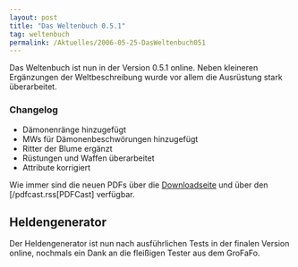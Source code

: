 ```yaml
---
layout: post
title: "Das Weltenbuch 0.5.1"
tag: weltenbuch
permalink: /Aktuelles/2006-05-25-DasWeltenbuch051
---
```


<p>Das Weltenbuch ist nun in der Version 0.5.1 online. Neben kleineren Erg&auml;nzungen der Weltbeschreibung wurde vor allem die Ausr&uuml;stung stark &uuml;berarbeitet.</p>
<h3>Changelog</h3>
<ul>
<li>D&auml;monenr&auml;nge hinzugef&uuml;gt</li>
<li>MWs f&uuml;r D&auml;monenbeschw&ouml;rungen hinzugef&uuml;gt</li>
<li>Ritter der Blume erg&auml;nzt</li>
<li>R&uuml;stungen und Waffen &uuml;berarbeitet</li>
<li>Attribute korrigiert</li>
</ul>
<p>Wie immer sind die neuen PDFs &uuml;ber die <a href="/downloads">Downloadseite</a> und &uuml;ber den [/pdfcast.rss[PDFCast] verf&uuml;gbar.</p>
<h2>Heldengenerator</h2>
<p>Der Heldengenerator ist nun nach ausf&uuml;hrlichen Tests in der finalen Version online, nochmals ein Dank an die flei&szlig;igen Tester aus dem GroFaFo.</p>

